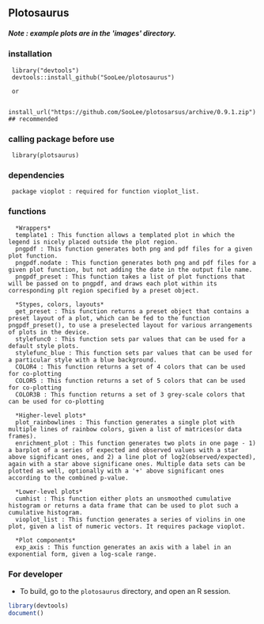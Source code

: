 ## Plotosaurus


##### Note : example plots are in the 'images' directory.

### installation
     library("devtools")
     devtools::install_github("SooLee/plotosaurus")
     
     or
     
     install_url("https://github.com/SooLee/plotosarsus/archive/0.9.1.zip") ## recommended
     
### calling package before use
     library(plotsaurus)

### dependencies
     package vioplot : required for function vioplot_list.

### functions
      *Wrappers*
      template1 : This function allows a templated plot in which the legend is nicely placed outside the plot region.
      pngpdf : This function generates both png and pdf files for a given plot function.
      pngpdf.nodate : This function generates both png and pdf files for a given plot function, but not adding the date in the output file name.
      pngpdf_preset : This function takes a list of plot functions that will be passed on to pngpdf, and draws each plot within its corresponding plt region specified by a preset object.
      
      *Stypes, colors, layouts*
      get_preset : This function returns a preset object that contains a preset layout of a plot, which can be fed to the function pngpdf_preset(), to use a preselected layout for various arrangements of plots in the device.
      stylefunc0 : This function sets par values that can be used for a default style plots.
      stylefunc_blue : This function sets par values that can be used for a particular style with a blue background.
      COLOR4 : This function returns a set of 4 colors that can be used for co-plotting
      COLOR5 : This function returns a set of 5 colors that can be used for co-plotting
      COLOR3B : This function returns a set of 3 grey-scale colors that can be used for co-plotting
      
      *Higher-level plots*
      plot_rainbowlines : This function generates a single plot with multiple lines of rainbow colors, given a list of matrices(or data frames).
      enrichment_plot : This function generates two plots in one page - 1) a barplot of a series of expected and observed values with a star above significant ones, and 2) a line plot of log2(observed/expected), again with a star above significane ones. Multiple data sets can be plotted as well, optionally with a '+' above significant ones according to the combined p-value.
      
      *Lower-level plots*
      cumhist : This function either plots an unsmoothed cumulative histogram or returns a data frame that can be used to plot such a cumulative histogram.
      vioplot_list : This function generates a series of violins in one plot, given a list of numeric vectors. It requires package vioplot.

      *Plot components*
      exp_axis : This function generates an axis with a label in an exponential form, given a log-scale range.
      

### For developer
* To build, go to the `plotosaurus` directory, and open an R session.
```r
library(devtools)
document()
```



